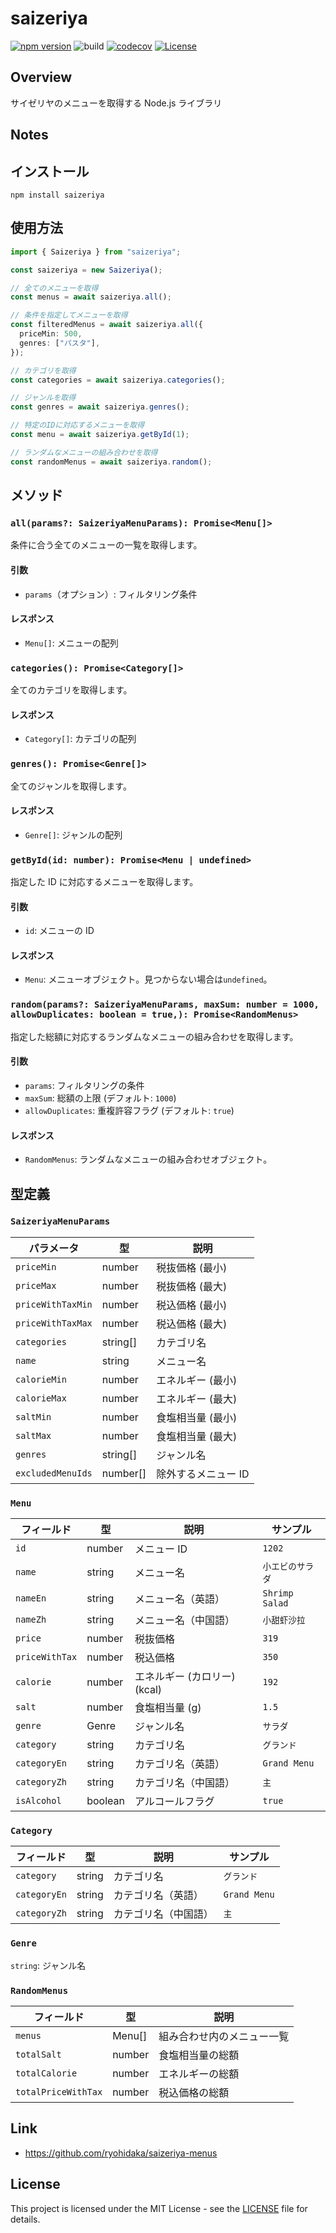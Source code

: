 # saizeriya

[![npm version](https://badge.fury.io/js/saizeriya.svg)](https://badge.fury.io/js/saizeriya)
![build](https://github.com/ryohidaka/saizeriya/workflows/Build/badge.svg)
[![codecov](https://codecov.io/gh/ryohidaka/saizeriya/graph/badge.svg?token=RHP9TB2F51)](https://codecov.io/gh/ryohidaka/saizeriya)
[![License](https://img.shields.io/badge/license-MIT-blue.svg)](https://opensource.org/licenses/MIT)

## Overview

サイゼリヤのメニューを取得する Node.js ライブラリ

## Notes

## インストール

```shell
npm install saizeriya
```

## 使用方法

```ts
import { Saizeriya } from "saizeriya";

const saizeriya = new Saizeriya();

// 全てのメニューを取得
const menus = await saizeriya.all();

// 条件を指定してメニューを取得
const filteredMenus = await saizeriya.all({
  priceMin: 500,
  genres: ["パスタ"],
});

// カテゴリを取得
const categories = await saizeriya.categories();

// ジャンルを取得
const genres = await saizeriya.genres();

// 特定のIDに対応するメニューを取得
const menu = await saizeriya.getById(1);

// ランダムなメニューの組み合わせを取得
const randomMenus = await saizeriya.random();
```

## メソッド

### `all(params?: SaizeriyaMenuParams): Promise<Menu[]>`

条件に合う全てのメニューの一覧を取得します。

#### 引数

- `params`（オプション）: フィルタリング条件

#### レスポンス

- `Menu[]`: メニューの配列

### `categories(): Promise<Category[]>`

全てのカテゴリを取得します。

#### レスポンス

- `Category[]`: カテゴリの配列

### `genres(): Promise<Genre[]>`

全てのジャンルを取得します。

#### レスポンス

- `Genre[]`: ジャンルの配列

### `getById(id: number): Promise<Menu | undefined>`

指定した ID に対応するメニューを取得します。

#### 引数

- `id`: メニューの ID

#### レスポンス

- `Menu`: メニューオブジェクト。見つからない場合は`undefined`。

### `random(params?: SaizeriyaMenuParams, maxSum: number = 1000, allowDuplicates: boolean = true,): Promise<RandomMenus> `

指定した総額に対応するランダムなメニューの組み合わせを取得します。

#### 引数

- `params`: フィルタリングの条件
- `maxSum`: 総額の上限 (デフォルト: `1000`)
- `allowDuplicates`: 重複許容フラグ (デフォルト: `true`)

#### レスポンス

- `RandomMenus`: ランダムなメニューの組み合わせオブジェクト。

## 型定義

### `SaizeriyaMenuParams`

| パラメータ        | 型       | 説明                |
| ----------------- | -------- | ------------------- |
| `priceMin`        | number   | 税抜価格 (最小)     |
| `priceMax`        | number   | 税抜価格 (最大)     |
| `priceWithTaxMin` | number   | 税込価格 (最小)     |
| `priceWithTaxMax` | number   | 税込価格 (最大)     |
| `categories`      | string[] | カテゴリ名          |
| `name`            | string   | メニュー名          |
| `calorieMin`      | number   | エネルギー (最小)   |
| `calorieMax`      | number   | エネルギー (最大)   |
| `saltMin`         | number   | 食塩相当量 (最小)   |
| `saltMax`         | number   | 食塩相当量 (最大)   |
| `genres`          | string[] | ジャンル名          |
| `excludedMenuIds` | number[] | 除外するメニュー ID |

### `Menu`

| フィールド     | 型      | 説明                         | サンプル         |
| -------------- | ------- | ---------------------------- | ---------------- |
| `id`           | number  | メニュー ID                  | `1202`           |
| `name`         | string  | メニュー名                   | `小エビのサラダ` |
| `nameEn`       | string  | メニュー名（英語）           | `Shrimp Salad`   |
| `nameZh`       | string  | メニュー名（中国語）         | `小甜虾沙拉`     |
| `price`        | number  | 税抜価格                     | `319`            |
| `priceWithTax` | number  | 税込価格                     | `350`            |
| `calorie`      | number  | エネルギー (カロリー) (kcal) | `192`            |
| `salt`         | number  | 食塩相当量 (g)               | `1.5`            |
| `genre`        | Genre   | ジャンル名                   | `サラダ`         |
| `category`     | string  | カテゴリ名                   | `グランド`       |
| `categoryEn`   | string  | カテゴリ名（英語）           | `Grand Menu`     |
| `categoryZh`   | string  | カテゴリ名（中国語）         | `主`             |
| `isAlcohol`    | boolean | アルコールフラグ             | `true`           |

### `Category`

| フィールド   | 型     | 説明                 | サンプル     |
| ------------ | ------ | -------------------- | ------------ |
| `category`   | string | カテゴリ名           | `グランド`   |
| `categoryEn` | string | カテゴリ名（英語）   | `Grand Menu` |
| `categoryZh` | string | カテゴリ名（中国語） | `主`         |

### `Genre`

`string`: ジャンル名

### `RandomMenus`

| フィールド          | 型     | 説明                       |
| ------------------- | ------ | -------------------------- |
| `menus`             | Menu[] | 組み合わせ内のメニュー一覧 |
| `totalSalt`         | number | 食塩相当量の総額           |
| `totalCalorie`      | number | エネルギーの総額           |
| `totalPriceWithTax` | number | 税込価格の総額             |

## Link

- https://github.com/ryohidaka/saizeriya-menus

## License

This project is licensed under the MIT License - see the [LICENSE](LICENSE) file for details.
